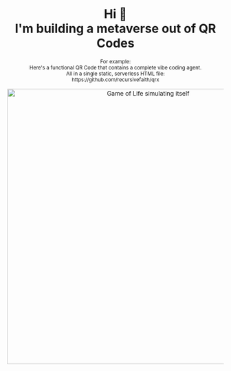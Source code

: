 <div align="center">
    <h1>Hi 🧙<br>I'm building a metaverse out of QR Codes</h1>
    <p><small>For example:<br>Here's a functional QR Code that contains a complete vibe coding agent.<br>All in a single static, serverless HTML file:<br>https://github.com/recursivefaith/qrx</small></p>
    <img src="./qrx/qrx-metapixel.gif" alt="Game of Life simulating itself" width="640">
</div>

